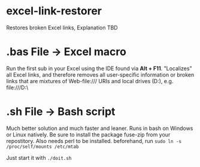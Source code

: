 # excel-link-restorer
Restores broken Excel links, Explanation TBD

# .bas File -> Excel macro

Run the first sub in your Excel using the IDE found via **Alt + F11**. "Localizes" all Excel links, and therefore removes all user-specific information or broken links that are mixtures of Web-file:/// URIs and local drives (D:\), e.g. file:///D:\

# .sh File -> Bash script
Much better solution and much faster and leaner. Runs in bash on Windows or Linux natively. Be sure to install the package fuse-zip from your repostitory. Also needs perl to be installed.
beforehand, run
`sudo ln -s /proc/self/mounts /etc/mtab`

Just start it with `./doit.sh`
